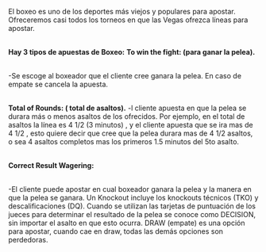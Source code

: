 El boxeo es uno de los deportes más viejos y populares para apostar. Ofreceremos casi todos los torneos en que las Vegas ofrezca líneas para apostar.

\
**Hay 3 tipos de apuestas de Boxeo:**
**To win the fight: (para ganar la pelea).**

\
-Se escoge al boxeador que el cliente cree ganara la pelea. En caso de empate se cancela la apuesta.

\
**Total of Rounds: ( total de asaltos).**
-l cliente apuesta en que la pelea se durara más o menos asaltos de los ofrecidos. Por ejemplo, en el total de asaltos la línea es 4 1/2 (3 minutos) , y el cliente apuesta que se ira mas de 4 1/2 , esto quiere decir que cree que la pelea durara mas de 4 1/2 asaltos, o sea 4 asaltos completos mas los primeros 1.5 minutos del 5to asalto.

\
**Correct Result Wagering:**

\
-El cliente puede apostar en cual boxeador ganara la pelea y la manera en que la pelea se ganara. Un Knockout incluye los knockouts técnicos (TKO) y descalificaciones (DQ). Cuando se utilizan las tarjetas de puntuación de los jueces para determinar el resultado de la pelea se conoce como DECISION, sin importar el asalto en que esto ocurra. DRAW (empate) es una opción para apostar, cuando cae en draw, todas las demás opciones son perdedoras.
